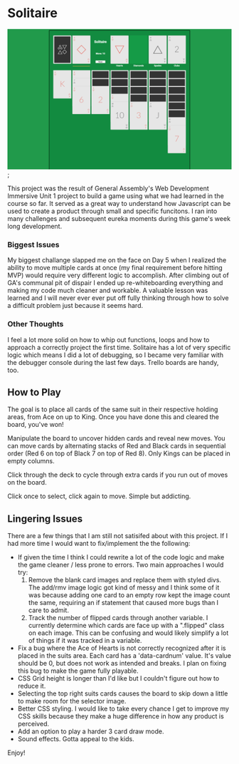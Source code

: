 

# Solitaire

<img src="./img/readme/game_screenshot.png" width="900">;

This project was the result of General Assembly's Web Development Immersive Unit 1 project to build a game using what we had learned in the course so far. It served as a great way to understand how Javascript can be used to create a product through small and specific funcitons. I ran into many challenges and subsequent eureka moments during this game's week long development. 

### Biggest Issues

My biggest challange slapped me on the face on Day 5 when I realized the ability to move multiple cards at once (my final requirement before hitting MVP) would require very different logic to accomplish. After climbing out of GA's communal pit of dispair I ended up re-whiteboarding everything and making my code much cleaner and workable. A valuable lesson was learned and I will never ever ever put off fully thinking through how to solve a difficult problem just because it seems hard.  

### Other Thoughts

I feel a lot more solid on how to whip out functions, loops and how to approach a correctly project the first time. Solitaire has a lot of very specific logic which means I did a lot of debugging, so I became very familiar with the debugger console during the last few days. Trello boards are handy, too.  
## How to Play

The goal is to place all cards of the same suit in their respective holding areas, from Ace on up to King. Once you have done this and cleared the board, you've won! 

Manipulate the board to uncover hidden cards and reveal new moves. You can move cards by alternating stacks of Red and Black cards in sequential order (Red 6 on top of Black 7 on top of Red 8). Only Kings can be placed in empty columns. 

Click through the deck to cycle through extra cards if you run out of moves on the board. 

Click once to select, click again to move. Simple but addicting.

## Lingering Issues 

There are a few things that I am still not satisifed about with this project. If I had more time I would want to fix/implement the the following: 

- If given the time I think I could rewrite a lot of the code logic and make the game cleaner / less prone to errors. Two main approaches I would try: 
  1) Remove the blank card images and replace them with styled divs. The add/rmv image logic got kind of messy and I think some of it was because adding one card to an empty row kept the image count the same, requiring an if statement that caused more bugs than I care to admit. 
  2) Track the number of flipped cards through another variable. I currently determine which cards are face up with a ".flipped" class on each image. This can be confusing and would likely simplify a lot of things if it was tracked in a variable. 
- Fix a bug where the Ace of Hearts is not correctly recognized after it is placed in the suits area. Each card has a 'data-cardnum' value. It's value should be 0, but does not work as intended and breaks. I plan on fixing this bug to make the game fully playable. 
- CSS Grid height is longer than I'd like but I couldn't figure out how to reduce it.
- Selecting the top right suits cards causes the board to skip down a little to make room for the selector image.  
- Better CSS styling. I would like to take every chance I get to improve my CSS skills because they make a huge difference in how any product is perceived. 
- Add an option to play a harder 3 card draw mode.
- Sound effects. Gotta appeal to the kids.

Enjoy! 